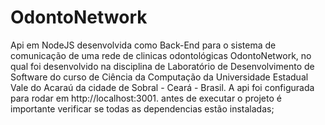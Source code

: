 # OdontoNetwork
Api em NodeJS desenvolvida como Back-End para o sistema de comunicação de uma rede de clinicas odontológicas OdontoNetwork, no qual foi desenvolvido na disciplina de Laboratório de Desenvolvimento de Software do curso de Ciência da Computação da Universidade Estadual Vale do Acaraú da cidade de Sobral - Ceará - Brasil.
A api foi configurada para rodar em http://localhost:3001.
antes de executar o projeto é importante verificar se todas as dependencias estão instaladas;

